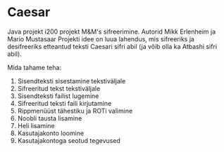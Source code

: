 # Caesar
Java projekt
i200 projekt M&M's sifreerimine.
Autorid Mikk Erlenheim ja Mario Mustasaar
Projekti idee on luua lahendus, mis sifreeriks ja desifreeriks etteantud teksti Caesari sifri abil (ja võib olla ka Atbashi sifri abil).

Mida tahame teha:
1) Sisendteksti sisestamine tekstiväljale
2) Sifreeritud tekst tekstiväljale
3) Sisendteksti failist lugemine
4) Sifreeritud teksti faili kirjutamine
5) Rippmenüüst tähestiku ja ROTi valimine
6) Noobli tausta lisamine
7) Heli lisamine
8) Kasutajakonto loomine
9) Kasutajakontoga seotud tegevused

